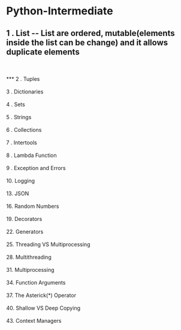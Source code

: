 # Python-Intermediate
 
## 1 . List  -- List are ordered, mutable(elements inside the list can be change) and it allows duplicate elements
</br>
</br>
***
2 . Tuples 
</br>
</br>
3 . Dictionaries
</br>
</br>
4 . Sets
</br>
</br>
5 . Strings
</br>
</br>
6 . Collections
</br>
</br>
7 . Intertools
</br>
</br>
8 . Lambda Function
</br>
</br>
9 . Exception and Errors
</br>
</br>
10. Logging
</br>
</br>
13. JSON
</br>
</br>
16. Random Numbers
</br>
</br>
19. Decorators
</br>
</br>
22. Generators
</br>
</br>
25. Threading VS Multiprocessing
</br>
</br>
28. Multithreading
</br>
</br>
31. Multiprocessing
</br>
</br>
34. Function Arguments
</br>
</br>
37. The Asterick(*) Operator
</br>
</br>
40. Shallow VS Deep Copying
</br>
</br>
43. Context Managers
